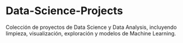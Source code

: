 # Data-Science-Projects
Colección de proyectos de Data Science y Data Analysis, incluyendo limpieza, visualización, exploración y modelos de Machine Learning.
